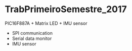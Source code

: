 # TrabPrimeiroSemestre_2017

PIC16F887A + Matrix LED + IMU sensor

- SPI communication
- Serial data monitor
- IMU sensor
